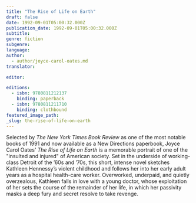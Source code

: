 ```yaml
---
title: "The Rise of Life on Earth"
draft: false
date: 1992-09-01T05:00:32.000Z
publication_date: 1992-09-01T05:00:32.000Z
subtitle:
genre: fiction
subgenre:
language:
author:
  - author/joyce-carol-oates.md
translator:

editor:

editions:
  - isbn: 9780811212137
    binding: paperback
  - isbn: 9780811211710
    binding: clothbound
featured_image_path:
_slug: the-rise-of-life-on-earth
---
```


Selected by _The New York Times Book Review_ as one of the most notable books of 1991 and now available as a New Directions paperbook, Joyce Carol Oates’ _The Rise of Life on Earth_ is a memorable portrait of one of the "insulted and injured" of American society. Set in the underside of working-class Detroit of the ’60s and ’70s, this short, intense novel sketches Kathleen Hennessy’s violent childhood and follows her into her early adult years as a hospital health-care worker. Overworked, underpaid, and quietly overzealous, Kathleen falls in love with a young doctor, whose exploitation of her sets the course of the remainder of her life, in which her passivity masks a deep fury and secret resolve to take revenge.

